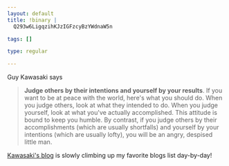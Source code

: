 ```yaml
--- 
layout: default
title: !binary |
  Q293w6LigqzihKJzIGFzcyBzYWdnaW5n

tags: []

type: regular

---
```

Guy Kawasaki says
<strong></strong><blockquote><strong>Judge others by their intentions and yourself by your results</strong>.  If you want to be at peace with the world, here's what you should do. When you  judge others, look at what they intended to do. When you judge yourself, look at  what you've actually accomplished. This attitude is bound to keep you humble. By  contrast, if you judge others by their accomplishments (which are usually  shortfalls) and yourself by your intentions (which are usually lofty), you will  be an angry, despised little man.</blockquote><a href="http://blog.guykawasaki.com/">Kawasaki's blog</a> is slowly climbing up my favorite blogs list day-by-day!
